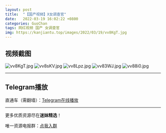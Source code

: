 ```yaml
---
layout: post
title:  "【国产视频】X女调查官"
date:   2022-03-19 16:02:22 +0800
categories: GuoChan
tags: 网红视频 国产 女调查官
img: https://kanjiantu.top/images/2022/03/19/vv8KgT.jpg
---
```



## 视频截图

![vv8KgT.jpg](https://kanjiantu.top/images/2022/03/19/vv8KgT.jpg)
![vv8sKV.jpg](https://kanjiantu.top/images/2022/03/19/vv8sKV.jpg)
![vv8Lpz.jpg](https://kanjiantu.top/images/2022/03/19/vv8Lpz.jpg)
![vv83WJ.jpg](https://kanjiantu.top/images/2022/03/19/vv83WJ.jpg)
![vv88i0.jpg](https://kanjiantu.top/images/2022/03/19/vv88i0.jpg)

* * *
## Telegram播放

直通车（需翻墙）：[Telegram在线播放](https://t.me/mimeijingxuan/238)

* * *
更多优质资源尽在**迷妹精选**！

唯一资源电报群：[点我入群](https://t.me/mimeijingxuan)


